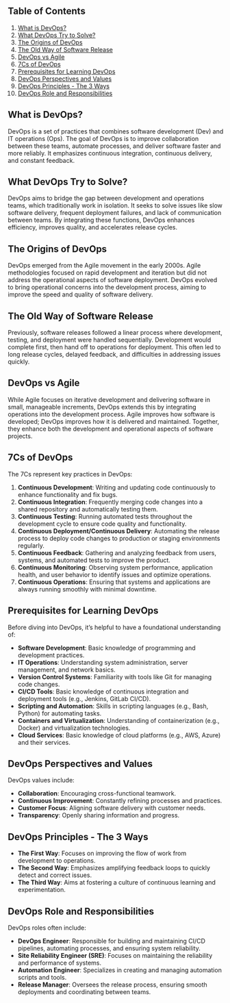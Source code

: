 ## Table of Contents
1. [What is DevOps?](#what-is-devops)
2. [What DevOps Try to Solve?](#what-devops-try-to-solve)
3. [The Origins of DevOps](#the-origins-of-devops)
4. [The Old Way of Software Release](#the-old-way-of-software-release)
5. [DevOps vs Agile](#devops-vs-agile)
6. [7Cs of DevOps](#7cs-of-devops)
7. [Prerequisites for Learning DevOps](#prerequisites-for-learning-devops)
8. [DevOps Perspectives and Values](#devops-perspectives-and-values)
9. [DevOps Principles - The 3 Ways](#devops-principles---the-3-ways)
10. [DevOps Role and Responsibilities](#devops-role-and-responsibilities)



## What is DevOps?
DevOps is a set of practices that combines software development (Dev) and IT operations (Ops). The goal of DevOps is to improve collaboration between these teams, automate processes, and deliver software faster and more reliably. It emphasizes continuous integration, continuous delivery, and constant feedback.

## What DevOps Try to Solve?
DevOps aims to bridge the gap between development and operations teams, which traditionally work in isolation. It seeks to solve issues like slow software delivery, frequent deployment failures, and lack of communication between teams. By integrating these functions, DevOps enhances efficiency, improves quality, and accelerates release cycles.

## The Origins of DevOps
DevOps emerged from the Agile movement in the early 2000s. Agile methodologies focused on rapid development and iteration but did not address the operational aspects of software deployment. DevOps evolved to bring operational concerns into the development process, aiming to improve the speed and quality of software delivery.

## The Old Way of Software Release
Previously, software releases followed a linear process where development, testing, and deployment were handled sequentially. Development would complete first, then hand off to operations for deployment. This often led to long release cycles, delayed feedback, and difficulties in addressing issues quickly.

## DevOps vs Agile
While Agile focuses on iterative development and delivering software in small, manageable increments, DevOps extends this by integrating operations into the development process. Agile improves how software is developed; DevOps improves how it is delivered and maintained. Together, they enhance both the development and operational aspects of software projects.

## 7Cs of DevOps
The 7Cs represent key practices in DevOps:

1. **Continuous Development**: Writing and updating code continuously to enhance functionality and fix bugs.
2. **Continuous Integration**: Frequently merging code changes into a shared repository and automatically testing them.
3. **Continuous Testing**: Running automated tests throughout the development cycle to ensure code quality and functionality.
4. **Continuous Deployment/Continuous Delivery**: Automating the release process to deploy code changes to production or staging environments regularly.
5. **Continuous Feedback**: Gathering and analyzing feedback from users, systems, and automated tests to improve the product.
6. **Continuous Monitoring**: Observing system performance, application health, and user behavior to identify issues and optimize operations.
7. **Continuous Operations**: Ensuring that systems and applications are always running smoothly with minimal downtime.

## Prerequisites for Learning DevOps
Before diving into DevOps, it’s helpful to have a foundational understanding of:

- **Software Development**: Basic knowledge of programming and development practices.
- **IT Operations**: Understanding system administration, server management, and network basics.
- **Version Control Systems**: Familiarity with tools like Git for managing code changes.
- **CI/CD Tools**: Basic knowledge of continuous integration and deployment tools (e.g., Jenkins, GitLab CI/CD).
- **Scripting and Automation**: Skills in scripting languages (e.g., Bash, Python) for automating tasks.
- **Containers and Virtualization**: Understanding of containerization (e.g., Docker) and virtualization technologies.
- **Cloud Services**: Basic knowledge of cloud platforms (e.g., AWS, Azure) and their services.

## DevOps Perspectives and Values
DevOps values include:

- **Collaboration**: Encouraging cross-functional teamwork.
- **Continuous Improvement**: Constantly refining processes and practices.
- **Customer Focus**: Aligning software delivery with customer needs.
- **Transparency**: Openly sharing information and progress.

## DevOps Principles - The 3 Ways
- **The First Way**: Focuses on improving the flow of work from development to operations.
- **The Second Way**: Emphasizes amplifying feedback loops to quickly detect and correct issues.
- **The Third Way**: Aims at fostering a culture of continuous learning and experimentation.


## DevOps Role and Responsibilities
DevOps roles often include:

- **DevOps Engineer**: Responsible for building and maintaining CI/CD pipelines, automating processes, and ensuring system reliability.
- **Site Reliability Engineer (SRE)**: Focuses on maintaining the reliability and performance of systems.
- **Automation Engineer**: Specializes in creating and managing automation scripts and tools.
- **Release Manager**: Oversees the release process, ensuring smooth deployments and coordinating between teams.

